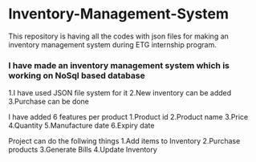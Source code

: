 # Inventory-Management-System
This repository is having all the codes with json files for making an inventory management  system during ETG internship program.
### I have made an inventory management system which is working on NoSql based database
1.I have used JSON file system for it
2.New inventory can be added
3.Purchase can be done

I have added 6 features per product
1.Product id
2.Product name
3.Price
4.Quantity
5.Manufacture date
6.Expiry date

Project can do the follwing things
1.Add items to Inventory
2.Purchase products
3.Generate Bills
4.Update Inventory
